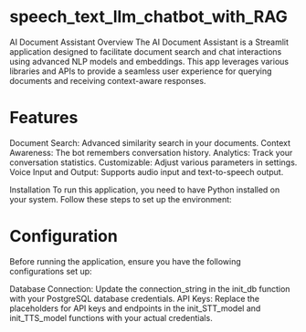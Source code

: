 # speech_text_llm_chatbot_with_RAG

AI Document Assistant
Overview
The AI Document Assistant is a Streamlit application designed to facilitate document search and chat interactions using advanced NLP models and embeddings. This app leverages various libraries and APIs to provide a seamless user experience for querying documents and receiving context-aware responses.

# Features
Document Search: Advanced similarity search in your documents.
Context Awareness: The bot remembers conversation history.
Analytics: Track your conversation statistics.
Customizable: Adjust various parameters in settings.
Voice Input and Output: Supports audio input and text-to-speech output.

Installation
To run this application, you need to have Python installed on your system. Follow these steps to set up the environment:

# Configuration
Before running the application, ensure you have the following configurations set up:

Database Connection: Update the connection_string in the init_db function with your PostgreSQL database credentials.
API Keys: Replace the placeholders for API keys and endpoints in the init_STT_model and init_TTS_model functions with your actual credentials.
